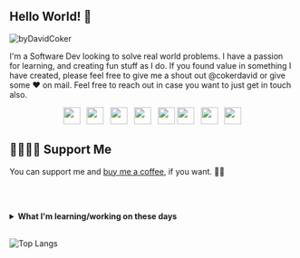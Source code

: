 ## Hello World! 💜

![byDavidCoker](https://user-images.githubusercontent.com/87503695/132118699-2596010d-2f72-4baf-82b3-dd3c2fd8c1a3.gif)

I'm a Software Dev looking to solve real world problems. I have a passion for learning, and creating fun stuff as I do. If you found value in something I have created, please feel free to give me a shout out @cokerdavid or give some ♥ on mail. Feel free to reach out in case you want to just get in touch also.

<p align='center'>
<a href="https://www.linkedin.com/in/thecokerdavid/"><img height="30" src="https://github.com/thecokerdavid/thecokerdavid/raw/main/svg/linkedin.svg?raw=true"></a>&nbsp;&nbsp;
<a href="https://dev.to/thecokerdavid"><img height="30" src="https://github.com/thecokerdavid/thecokerdavid/raw/main/svg/dev.svg?raw=true"></a>&nbsp;&nbsp;
<a href="https://twitter.com/thecokerdavid"><img height="30" src="https://github.com/thecokerdavid/thecokerdavid/raw/main/svg/twitter.svg?raw=true"></a>&nbsp;&nbsp;
<a href="https://www.instagram.com/thecokerdavid/"><img height="30" src="https://github.com/thecokerdavid/thecokerdavid/raw/main/svg/instagram.svg?raw=true"></a>&nbsp;&nbsp;
<a href="mailto:heiscokerdavid@gmail.com"><img height="30" src="https://github.com/thecokerdavid/thecokerdavid/raw/main/svg/mail.svg?raw=true"></a>
<a href="https://www.medium.com/@cokerdavid"><img height="30" src="https://github.com/thecokerdavid/thecokerdavid/raw/main/svg/medium.svg?raw=true"></a>&nbsp;&nbsp;
<a href="https://thecokerdavid.tumblr.com/"><img height="30" src="https://github.com/thecokerdavid/thecokerdavid/raw/main/svg/tumblr.svg?raw=true"></a>&nbsp;&nbsp;
<a href="https://cokerdavid.com"><img height="30" src="https://github.com/thecokerdavid/thecokerdavid/raw/main/svg/blog.svg?raw=true"></a>
</p>


<!-- - Blog: [blog.cokerdavid.me][4] 
     - LinkedIn: [linkedin.com/in/cokerdavid][2] 

👉🏻👉🏻📧 Sign up for my [newsletter][1].  -->

[1]: https://www.buymeacoffee.com/thecokerdavid

## 🤜🏻🤛🏻 Support Me

You can support me and [buy me a coffee][1], if you want. 🙏🏻

<br></br>

<details>
 <summary><strong>What I'm learning/working on these days</strong></summary>
 <ul>
   <li> Efficient system designing </li>
   <li> Working with Clojure </li>
   <li> Playing around with GCP </li>
   <li> <a href="https://www.100daysofcode.com/">#100DaysOfCode</a> </li>
   <li> React Native development</li>
   <li> Kubernetes</li>
  </ul>
</details>

<br>

<!-- ![David's github stats](https://github-readme-stats.vercel.app/api?username=thecokerdavid&hide=contribs,prs&show_icons=true&hide_border=true&title_color=000) -->
![Top Langs](https://github-readme-stats.vercel.app/api/top-langs/?username=thecokerdavid&layout=compact&hide_border=true)
